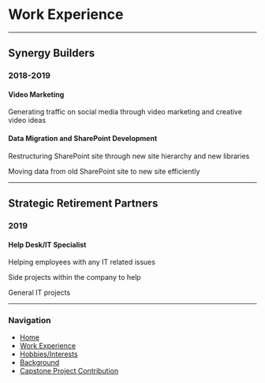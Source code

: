 # **Work Experience**

---

## Synergy Builders
### 2018-2019

#### Video Marketing

Generating traffic on social media through video marketing and creative video ideas

#### Data Migration and SharePoint Development

Restructuring SharePoint site through new site hierarchy and new libraries

Moving data from old SharePoint site to new site efficiently

---

## Strategic Retirement Partners
### 2019

#### Help Desk/IT Specialist

Helping employees with any IT related issues

Side projects within the company to help

General IT projects

---

### Navigation
- [Home](https://github.com/maxtaylorr/IT1000Final/blob/master/README.md)
- [Work Experience](https://github.com/maxtaylorr/IT1000Final/blob/master/WorkExperience.md)
- [Hobbies/Interests](https://github.com/maxtaylorr/IT1000Final/blob/master/Hobbies.md)
- [Background](https://github.com/maxtaylorr/IT1000Final/blob/master/Background.md)
- [Capstone Project Contribution](https://github.com/maxtaylorr/IT1000Final/master/CapstoneProjectContribution.md)

